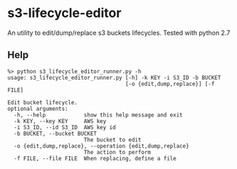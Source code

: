 s3-lifecycle-editor
===================

An utility to edit/dump/replace s3 buckets lifecycles.
Tested with python 2.7

## Help ##
```
%> python s3_lifecycle_editor_runner.py -h
usage: s3_lifecycle_editor_runner.py [-h] -k KEY -i S3_ID -b BUCKET
                                     [-o {edit,dump,replace}] [-f FILE]

Edit bucket lifecycle.
optional arguments:
  -h, --help            show this help message and exit
  -k KEY, --key KEY     AWS key
  -i S3_ID, --id S3_ID  AWS key id
  -b BUCKET, --bucket BUCKET
                        The bucket to edit
  -o {edit,dump,replace}, --operation {edit,dump,replace}
                        The action to perform
  -f FILE, --file FILE  When replacing, define a file
```
